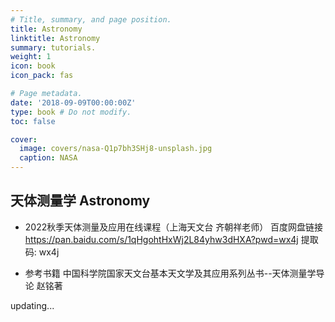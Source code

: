 ```yaml
---
# Title, summary, and page position.
title: Astronomy
linktitle: Astronomy
summary: tutorials.
weight: 1
icon: book
icon_pack: fas

# Page metadata.
date: '2018-09-09T00:00:00Z'
type: book # Do not modify.
toc: false

cover:
  image: covers/nasa-Q1p7bh3SHj8-unsplash.jpg
  caption: NASA
---
```


## 天体测量学 Astronomy

- 2022秋季天体测量及应用在线课程（上海天文台 齐朝祥老师）
百度网盘链接 <https://pan.baidu.com/s/1qHgohtHxWj2L84yhw3dHXA?pwd=wx4j>
提取码: wx4j

- 参考书籍
  中国科学院国家天文台基本天文学及其应用系列丛书--天体测量学导论 赵铭著

updating...

